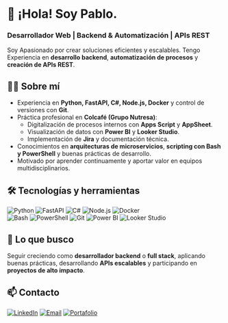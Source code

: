 # 👋 ¡Hola! Soy Pablo.  

### Desarrollador Web | Backend & Automatización | APIs REST  

Soy Apasionado por crear soluciones eficientes y escalables. Tengo Experiencia en **desarrollo backend**, **automatización de procesos** y **creación de APIs REST**.

## 🧑‍💻 Sobre mí  

- Experiencia en **Python, FastAPI, C#, Node.js, Docker** y control de versiones con **Git**.  
- Práctica profesional en **Colcafé (Grupo Nutresa)**:  
  - Digitalización de procesos internos con **Apps Script** y **AppSheet**.  
  - Visualización de datos con **Power BI** y **Looker Studio**.  
  - Implementación de **Jira** y documentación técnica.  
- Conocimientos en **arquitecturas de microservicios**, **scripting con Bash y PowerShell** y buenas prácticas de desarrollo.  
- Motivado por aprender continuamente y aportar valor en equipos multidisciplinarios.  

## 🛠️ Tecnologías y herramientas  

![Python](https://img.shields.io/badge/Python-3776AB?style=flat&logo=python&logoColor=white)  ![FastAPI](https://img.shields.io/badge/FastAPI-009688?style=flat&logo=fastapi&logoColor=white)  ![C#](https://img.shields.io/badge/C%23-239120?style=flat&logo=c-sharp&logoColor=white)  ![Node.js](https://img.shields.io/badge/Node.js-339933?style=flat&logo=node.js&logoColor=white)  ![Docker](https://img.shields.io/badge/Docker-2496ED?style=flat&logo=docker&logoColor=white)   
![Bash](https://img.shields.io/badge/Bash-4EAA25?style=flat&logo=gnubash&logoColor=white)  ![PowerShell](https://img.shields.io/badge/PowerShell-5391FE?style=flat&logo=powershell&logoColor=white)  ![Git](https://img.shields.io/badge/Git-F05032?style=flat&logo=git&logoColor=white)
![Power BI](https://img.shields.io/badge/Power_BI-F2C811?style=flat&logo=powerbi&logoColor=black)  ![Looker Studio](https://img.shields.io/badge/Looker_Studio-4285F4?style=flat&logo=googleanalytics&logoColor=white)  

## 🎯 Lo que busco 

Seguir creciendo como **desarrollador backend** o **full stack**, aplicando buenas prácticas, desarrollando **APIs escalables** y participando en **proyectos de alto impacto**.  

## 📫 Contacto  

[![LinkedIn](https://img.shields.io/badge/LinkedIn-blue?style=flat&logo=linkedin)](https://www.linkedin.com/in/pabrax/)  [![Email](https://img.shields.io/badge/Email-D14836?style=flat&logo=gmail&logoColor=white)](mailto:pabloeg0420@outlook.com)  [![Portafolio](https://img.shields.io/badge/Portafolio-000000?style=flat&logo=About.me&logoColor=white)](https://pabrax.github.io/PortFolio/)  


